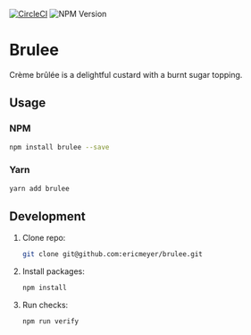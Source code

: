 [![CircleCI](https://dl.circleci.com/status-badge/img/gh/ericmeyer/brulee/tree/main.svg?style=svg)](https://dl.circleci.com/status-badge/redirect/gh/ericmeyer/brulee/tree/main)
![NPM Version](https://img.shields.io/npm/v/brulee?color=green)

# Brulee

Crème brûlée is a delightful custard with a burnt sugar topping.

## Usage

### NPM

```bash
npm install brulee --save
```

### Yarn

```bash
yarn add brulee
```

## Development

1. Clone repo:

    ```bash
    git clone git@github.com:ericmeyer/brulee.git
    ```

2. Install packages:

    ```bash
    npm install
    ```

3. Run checks:

    ```bash
    npm run verify
    ```
